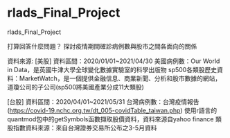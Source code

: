 # rlads_Final_Project
rlads_Final_Project

打算回答什麼問題？
探討疫情期間確診病例數與股市之間各面向的關係

資料來源:
[美股]
資料區間：2020/01/01~2021/04/30
美國病例數：Our World in Data，是英國牛津大學全球變化數據實驗室的科學出版物
sp500各類股歷史資料：MarketWatch，是一個提供金融信息、商業新聞、分析和股市數據的網站，道瓊公司的子公司(sp500將美國產業分成11大類股)

[台股]
資料區間：2020/04/01~2021/05/31
台灣病例數：台灣疫情報告(https://covid-19.nchc.org.tw/dt_005-covidTable_taiwan.php)
使用r語言的quantmod包中的getSymbols函數擷取股價資料，資料來源自yahoo finance
類股指數資料來源：來自台灣證券交易所公布之3-5月資料



